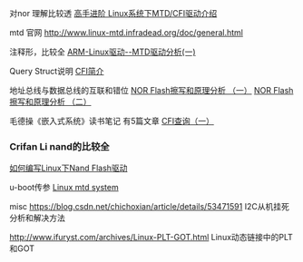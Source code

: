 
对nor 理解比较透
[高手进阶 Linux系统下MTD/CFI驱动介绍](https://blog.csdn.net/iteye_15968/article/details/82042867)

mtd 官网
http://www.linux-mtd.infradead.org/doc/general.html

注释形，比较全
[ARM-Linux驱动--MTD驱动分析(一)](https://blog.csdn.net/geekcome/article/details/7202503)

Query Struct说明
[CFI简介](http://blog.chinaunix.net/uid-24148050-id-200382.html)

地址总线与数据总线的互联和错位
[NOR Flash擦写和原理分析 （一）](https://www.cnblogs.com/jiangzhaowei/p/5545520.html)
[NOR Flash擦写和原理分析 （二）](https://www.cnblogs.com/jiangzhaowei/p/5545530.html)

毛德操《嵌入式系统》读书笔记
有5篇文章
[CFI查询（一）](https://blog.csdn.net/tianxiawuzhei/article/details/7532866)

### Crifan  Li  nand的比较全
[如何编写Linux下Nand Flash驱动](https://www.crifan.com/files/doc/docbook/linux_nand_driver/release/html/linux_nand_driver.html#read_operation_explanation)

u-boot传参
[Linux mtd system](https://www.jianshu.com/p/89a94c1d3e72)

misc
https://blog.csdn.net/chichoxian/article/details/53471591
I2C从机挂死分析和解决方法


http://www.ifuryst.com/archives/Linux-PLT-GOT.html
Linux动态链接中的PLT和GOT
<!--stackedit_data:
eyJoaXN0b3J5IjpbLTQ4OTY1MDc2OCwxMzc1MDY3NzU5XX0=
-->